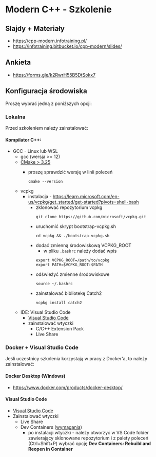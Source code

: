 # Modern C++ - Szkolenie

## Slajdy + Materiały

* https://cpp-modern.infotraining.pl/
* https://infotraining.bitbucket.io/cpp-modern/slides/

## Ankieta

* https://forms.gle/k2RwrH55B5DtSokx7

## Konfiguracja środowiska

Proszę wybrać jedną z poniższych opcji:

### Lokalna

Przed szkoleniem należy zainstalować:

#### Kompilator C++:
  * GCC - Linux lub WSL
    * gcc (wersja >= 12)
    * [CMake > 3.25](https://cmake.org/)
      * proszę sprawdzić wersję w linii poleceń        
  
        ```
        cmake --version
        ```
    * vcpkg
      * instalacja - https://learn.microsoft.com/en-us/vcpkg/get_started/get-started?pivots=shell-bash
        * zklonować repozytorium vcpkg
          ```
          git clone https://github.com/microsoft/vcpkg.git
          ```
        * uruchomić skrypt bootstrap-vcpkg.sh
          ```
          cd vcpkg && ./bootstrap-vcpkg.sh
          ``` 
        * dodać zmienną środowiskową VCPKG_ROOT
          * w pliku `.bashrc` należy dodać wpis
          ```
          export VCPKG_ROOT=/path/to/vcpkg
          export PATH=$VCPKG_ROOT:$PATH
          ```        
        * odświeżyć zmienne środowiskowe
          ```
          source ~/.bashrc
          ```
        * zainstalować bibliotekę Catch2
          ```
          vcpkg install catch2
          ```
    * IDE: Visual Studio Code
      * [Visual Studio Code](https://code.visualstudio.com/)
      * zainstalować wtyczki
        * C/C++ Extension Pack
        * Live Share

### Docker + Visual Studio Code

Jeśli uczestnicy szkolenia korzystają w pracy z Docker'a, to należy zainstalować:

#### Docker Desktop (Windows)

* https://www.docker.com/products/docker-desktop/

#### Visual Studio Code

* [Visual Studio Code](https://code.visualstudio.com/)
* Zainstalować wtyczki
  * Live Share
  * Dev Containers ([wymagania](https://code.visualstudio.com/docs/devcontainers/containers#_system-requirements))
    * po instalacji wtyczki - należy otworzyć w VS Code folder zawierający sklonowane repozytorium i
      z palety poleceń (Ctrl+Shift+P) wybrać opcję **Dev Containers: Rebuild and Reopen in Container**

